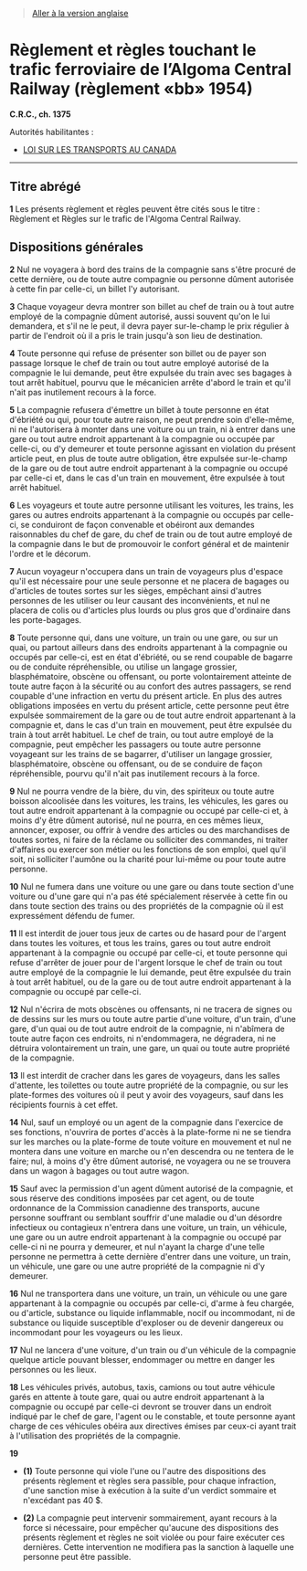 > [Aller à la version anglaise](/en/Regulations/Consolidated%20Regulations%20of%20Canada/1301-1400/C.R.C.,%20c.%201375.md)

# Règlement et règles touchant le trafic ferroviaire de l’Algoma Central Railway (règlement «bb» 1954)

**C.R.C., ch. 1375**

Autorités habilitantes : 
- [LOI SUR LES TRANSPORTS AU CANADA](/fr/Lois/Lois%20du%20Canada/1996/ch.%2010.md)

----------



## Titre abrégé


**1** Les présents règlement et règles peuvent être cités sous le titre : Règlement et Règles sur le trafic de l'Algoma Central Railway.




## Dispositions générales


**2** Nul ne voyagera à bord des trains de la compagnie sans s'être procuré de cette dernière, ou de toute autre compagnie ou personne dûment autorisée à cette fin par celle-ci, un billet l'y autorisant.



**3** Chaque voyageur devra montrer son billet au chef de train ou à tout autre employé de la compagnie dûment autorisé, aussi souvent qu'on le lui demandera, et s'il ne le peut, il devra payer sur-le-champ le prix régulier à partir de l'endroit où il a pris le train jusqu'à son lieu de destination.



**4** Toute personne qui refuse de présenter son billet ou de payer son passage lorsque le chef de train ou tout autre employé autorisé de la compagnie le lui demande, peut être expulsée du train avec ses bagages à tout arrêt habituel, pourvu que le mécanicien arrête d'abord le train et qu'il n'ait pas inutilement recours à la force.



**5** La compagnie refusera d'émettre un billet à toute personne en état d'ébriété ou qui, pour toute autre raison, ne peut prendre soin d'elle-même, ni ne l'autorisera à monter dans une voiture ou un train, ni à entrer dans une gare ou tout autre endroit appartenant à la compagnie ou occupée par celle-ci, ou d'y demeurer et toute personne agissant en violation du présent article peut, en plus de toute autre obligation, être expulsée sur-le-champ de la gare ou de tout autre endroit appartenant à la compagnie ou occupé par celle-ci et, dans le cas d'un train en mouvement, être expulsée à tout arrêt habituel.



**6** Les voyageurs et toute autre personne utilisant les voitures, les trains, les gares ou autres endroits appartenant à la compagnie ou occupés par celle-ci, se conduiront de façon convenable et obéiront aux demandes raisonnables du chef de gare, du chef de train ou de tout autre employé de la compagnie dans le but de promouvoir le confort général et de maintenir l'ordre et le décorum.



**7** Aucun voyageur n'occupera dans un train de voyageurs plus d'espace qu'il est nécessaire pour une seule personne et ne placera de bagages ou d'articles de toutes sortes sur les sièges, empêchant ainsi d'autres personnes de les utiliser ou leur causant des inconvénients, et nul ne placera de colis ou d'articles plus lourds ou plus gros que d'ordinaire dans les porte-bagages.



**8** Toute personne qui, dans une voiture, un train ou une gare, ou sur un quai, ou partout ailleurs dans des endroits appartenant à la compagnie ou occupés par celle-ci, est en état d'ébriété, ou se rend coupable de bagarre ou de conduite répréhensible, ou utilise un langage grossier, blasphématoire, obscène ou offensant, ou porte volontairement atteinte de toute autre façon à la sécurité ou au confort des autres passagers, se rend coupable d'une infraction en vertu du présent article. En plus des autres obligations imposées en vertu du présent article, cette personne peut être expulsée sommairement de la gare ou de tout autre endroit appartenant à la compagnie et, dans le cas d'un train en mouvement, peut être expulsée du train à tout arrêt habituel. Le chef de train, ou tout autre employé de la compagnie, peut empêcher les passagers ou toute autre personne voyageant sur les trains de se bagarrer, d'utiliser un langage grossier, blasphématoire, obscène ou offensant, ou de se conduire de façon répréhensible, pourvu qu'il n'ait pas inutilement recours à la force.



**9** Nul ne pourra vendre de la bière, du vin, des spiriteux ou toute autre boisson alcoolisée dans les voitures, les trains, les véhicules, les gares ou tout autre endroit appartenant à la compagnie ou occupé par celle-ci et, à moins d'y être dûment autorisé, nul ne pourra, en ces mêmes lieux, annoncer, exposer, ou offrir à vendre des articles ou des marchandises de toutes sortes, ni faire de la réclame ou solliciter des commandes, ni traiter d'affaires ou exercer son métier ou les fonctions de son emploi, quel qu'il soit, ni solliciter l'aumône ou la charité pour lui-même ou pour toute autre personne.



**10** Nul ne fumera dans une voiture ou une gare ou dans toute section d'une voiture ou d'une gare qui n'a pas été spécialement réservée à cette fin ou dans toute section des trains ou des propriétés de la compagnie où il est expressément défendu de fumer.



**11** Il est interdit de jouer tous jeux de cartes ou de hasard pour de l'argent dans toutes les voitures, et tous les trains, gares ou tout autre endroit appartenant à la compagnie ou occupé par celle-ci, et toute personne qui refuse d'arrêter de jouer pour de l'argent lorsque le chef de train ou tout autre employé de la compagnie le lui demande, peut être expulsée du train à tout arrêt habituel, ou de la gare ou de tout autre endroit appartenant à la compagnie ou occupé par celle-ci.



**12** Nul n'écrira de mots obscènes ou offensants, ni ne tracera de signes ou de dessins sur les murs ou toute autre partie d'une voiture, d'un train, d'une gare, d'un quai ou de tout autre endroit de la compagnie, ni n'abîmera de toute autre façon ces endroits, ni n'endommagera, ne dégradera, ni ne détruira volontairement un train, une gare, un quai ou toute autre propriété de la compagnie.



**13** Il est interdit de cracher dans les gares de voyageurs, dans les salles d'attente, les toilettes ou toute autre propriété de la compagnie, ou sur les plate-formes des voitures où il peut y avoir des voyageurs, sauf dans les récipients fournis à cet effet.



**14** Nul, sauf un employé ou un agent de la compagnie dans l'exercice de ses fonctions, n'ouvrira de portes d'accès à la plate-forme ni ne se tiendra sur les marches ou la plate-forme de toute voiture en mouvement et nul ne montera dans une voiture en marche ou n'en descendra ou ne tentera de le faire; nul, à moins d'y être dûment autorisé, ne voyagera ou ne se trouvera dans un wagon à bagages ou tout autre wagon.



**15** Sauf avec la permission d'un agent dûment autorisé de la compagnie, et sous réserve des conditions imposées par cet agent, ou de toute ordonnance de la Commission canadienne des transports, aucune personne souffrant ou semblant souffrir d'une maladie ou d'un désordre infectieux ou contagieux n'entrera dans une voiture, un train, un véhicule, une gare ou un autre endroit appartenant à la compagnie ou occupé par celle-ci ni ne pourra y demeurer, et nul n'ayant la charge d'une telle personne ne permettra à cette dernière d'entrer dans une voiture, un train, un véhicule, une gare ou une autre propriété de la compagnie ni d'y demeurer.



**16** Nul ne transportera dans une voiture, un train, un véhicule ou une gare appartenant à la compagnie ou occupés par celle-ci, d'arme à feu chargée, ou d'article, substance ou liquide inflammable, nocif ou incommodant, ni de substance ou liquide susceptible d'exploser ou de devenir dangereux ou incommodant pour les voyageurs ou les lieux.



**17** Nul ne lancera d'une voiture, d'un train ou d'un véhicule de la compagnie quelque article pouvant blesser, endommager ou mettre en danger les personnes ou les lieux.



**18** Les véhicules privés, autobus, taxis, camions ou tout autre véhicule garés en attente à toute gare, quai ou autre endroit appartenant à la compagnie ou occupé par celle-ci devront se trouver dans un endroit indiqué par le chef de gare, l'agent ou le constable, et toute personne ayant charge de ces véhicules obéira aux directives émises par ceux-ci ayant trait à l'utilisation des propriétés de la compagnie.



**19** 

- **(1)** Toute personne qui viole l'une ou l'autre des dispositions des présents règlement et règles sera passible, pour chaque infraction, d'une sanction mise à exécution à la suite d'un verdict sommaire et n'excédant pas 40 $.

- **(2)** La compagnie peut intervenir sommairement, ayant recours à la force si nécessaire, pour empêcher qu'aucune des dispositions des présents règlement et règles ne soit violée ou pour faire exécuter ces dernières. Cette intervention ne modifiera pas la sanction à laquelle une personne peut être passible.


